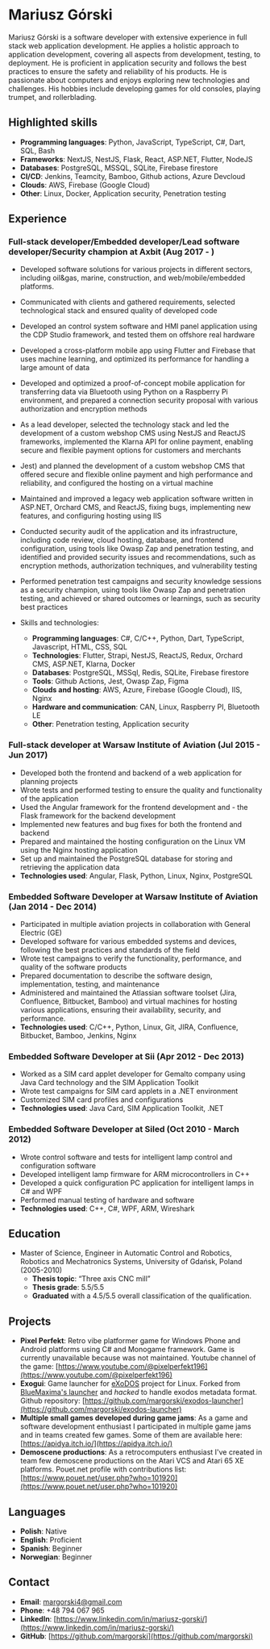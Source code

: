 # Mariusz Górski

Mariusz Górski is a software developer with extensive experience in full stack web application development. He applies a holistic approach to application development, covering all aspects from development, testing, to deployment. He is proficient in application security and follows the best practices to ensure the safety and reliability of his products. He is passionate about computers and enjoys exploring new technologies and challenges. His hobbies include developing games for old consoles, playing trumpet, and rollerblading.

## Highlighted skills

- **Programming languages**: Python, JavaScript, TypeScript, C#, Dart, SQL, Bash
- **Frameworks**: NextJS, NestJS, Flask, React, ASP.NET, Flutter, NodeJS
- **Databases**: PostgreSQL, MSSQL, SQLite, Firebase firestore
- **CI/CD**: Jenkins, Teamcity, Bamboo, Github actions, Azure Devcloud
- **Clouds**: AWS, Firebase (Google Cloud)
- **Other**: Linux, Docker, Application security, Penetration testing

## Experience

### Full-stack developer/Embedded developer/Lead software developer/Security champion at Axbit (Aug 2017 - )

- Developed software solutions for various projects in different sectors, including oil&gas, marine, construction, and web/mobile/embedded platforms.
- Communicated with clients and gathered requirements, selected technological stack and ensured quality of developed code
- Developed an control system software and HMI panel application using the CDP Studio framework, and tested them on offshore real hardware
- Developed a cross-platform mobile app using Flutter and Firebase that uses machine learning, and optimized its performance for handling a large amount of data
- Developed and optimized a proof-of-concept mobile application for transferring data via Bluetooth using Python on a Raspberry Pi environment, and prepared a connection security proposal with various authorization and encryption methods
- As a lead developer, selected the technology stack and led the development of a custom webshop CMS using NestJS and ReactJS frameworks, implemented the Klarna API for online payment, enabling secure and flexible payment options for customers and merchants
- Jest) and planned the development of a custom webshop CMS that offered secure and flexible online payment and high performance and reliability, and configured the hosting on a virtual machine
- Maintained and improved a legacy web application software written in ASP.NET, Orchard CMS, and ReactJS, fixing bugs, implementing new features, and configuring hosting using IIS
- Conducted security audit of the application and its infrastructure, including code review, cloud hosting, database, and frontend configuration, using tools like Owasp Zap and penetration testing, and identified and provided security issues and recommendations, such as encryption methods, authorization techniques, and vulnerability testing
- Performed penetration test campaigns and security knowledge sessions as a security champion, using tools like Owasp Zap and penetration testing, and achieved or shared outcomes or learnings, such as security best practices

- Skills and technologies:
  - **Programming languages**: C#, C/C++, Python, Dart, TypeScript, Javascript, HTML, CSS, SQL
  - **Technologies**: Flutter, Strapi, NestJS, ReactJS, Redux, Orchard CMS, ASP.NET, Klarna, Docker
  - **Databases**: PostgreSQL, MSSql, Redis, SQLite, Firebase firestore
  - **Tools**: Github Actions, Jest, Owasp Zap, Figma
  - **Clouds and hosting**: AWS, Azure, Firebase (Google Cloud), IIS, Nginx
  - **Hardware and communication**: CAN, Linux, Raspberry PI, Bluetooth LE
  - **Other**: Penetration testing, Application security

### Full-stack developer at Warsaw Institute of Aviation (Jul 2015 - Jun 2017)

- Developed both the frontend and backend of a web application for planning projects
- Wrote tests and performed testing to ensure the quality and functionality of the application
- Used the Angular framework for the frontend development and - the Flask framework for the backend development
- Implemented new features and bug fixes for both the frontend and backend
- Prepared and maintained the hosting configuration on the Linux VM using the Nginx hosting application
- Set up and maintained the PostgreSQL database for storing and retrieving the application data
- **Technologies used**: Angular, Flask, Python, Linux, Nginx, PostgreSQL

### Embedded Software Developer at Warsaw Institute of Aviation (Jan 2014 - Dec 2014)

- Participated in multiple aviation projects in collaboration with General Electric (GE)
- Developed software for various embedded systems and devices, following the best practices and standards of the field
- Wrote test campaigns to verify the functionality, performance, and quality of the software products
- Prepared documentation to describe the software design, implementation, testing, and maintenance
- Administered and maintained the Atlassian software toolset (Jira, Confluence, Bitbucket, Bamboo) and virtual machines for hosting various applications, ensuring their availability, security, and performance.
- **Technologies used**: C/C++, Python, Linux, Git, JIRA, Confluence, Bitbucket, Bamboo, Jenkins, Nginx

### Embedded Software Developer at Sii (Apr 2012 - Dec 2013)

- Worked as a SIM card applet developer for Gemalto company using Java Card technology and the SIM Application Toolkit
- Wrote test campaigns for SIM card applets in a .NET environment
- Customized SIM card profiles and configurations
- **Technologies used**: Java Card, SIM Application Toolkit, .NET

### Embedded Software Developer at Siled (Oct 2010 - March 2012)

- Wrote control software and tests for intelligent lamp control and configuration software
- Developed intelligent lamp firmware for ARM microcontrollers in C++
- Developed a quick configuration PC application for intelligent lamps in C# and WPF
- Performed manual testing of hardware and software
- **Technologies used**: C++, C#, WPF, ARM, Wireshark

## Education

- Master of Science, Engineer in Automatic Control and Robotics, Robotics and Mechatronics Systems, University of Gdańsk, Poland (2005-2010)
  - **Thesis topic**: “Three axis CNC mill”
  - **Thesis grade**: 5.5/5.5
  - **Graduated** with a 4.5/5.5 overall classification of the qualification.

## Projects

- **Pixel Perfekt**: Retro vibe platformer game for Windows Phone and Android platforms using C# and Monogame framework. Game is currently unavailable because was not maintained. Youtube channel of the game: [https://www.youtube.com/@pixelperfekt196](https://www.youtube.com/@pixelperfekt196)
- **Exogui**: Game launcher for [eXoDOS](https://www.retro-exo.com/exodos.html) project for Linux. Forked from [BlueMaxima's launcher](https://github.com/FlashpointProject/launcher) and *hacked* to handle exodos metadata format. Github repository: [https://github.com/margorski/exodos-launcher](https://github.com/margorski/exodos-launcher)
- **Multiple small games developed during game jams**: As a game and software development enthusiast I participated in multiple game jams and in teams created few games. Some of them are available here: [https://apidya.itch.io/](https://apidya.itch.io/)
- **Demoscene productions**: As a retrocomputers enthusiast I've created in team few demoscene productions on the Atari VCS and Atari 65 XE platforms. Pouet.net profile with contributions list: [https://www.pouet.net/user.php?who=101920](https://www.pouet.net/user.php?who=101920)

## Languages

- **Polish**: Native
- **English**: Proficient
- **Spanish**: Beginner
- **Norwegian**: Beginner
  
## Contact

- **Email**: [margorski4@gmail.com](mailto:margorski4@gmail.com)
- **Phone**: +48 794 067 965
- **LinkedIn**: [https://www.linkedin.com/in/mariusz-gorski/](https://www.linkedin.com/in/mariusz-gorski/)
- **GitHub**: [https://github.com/margorski](https://github.com/margorski)